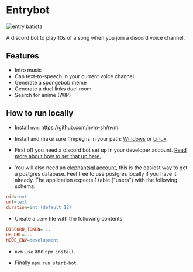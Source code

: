 # Entrybot

<img src="https://media.giphy.com/media/etZn8y8XlSCOc/giphy.gif" alt="entry batista"/>

A discord bot to play 10s of a song when you join a discord voice channel.

## Features

- Intro music
- Can text-to-speech in your current voice channel
- Generate a spongebob meme
- Generate a duel links duel room
- Search for anime (WIP)

## How to run locally

- Install `nvm`: https://github.com/nvm-sh/nvm.

- Install and make sure ffmpeg is in your path: [Windows](https://windowsloop.com/install-ffmpeg-windows-10/) or [Linux](https://www.tecmint.com/install-ffmpeg-in-linux/).

- First off you need a discord bot set up in your developer account. [Read more about how to set that up here.](https://dev.to/fizal619/so-you-want-to-make-a-discord-bot-4f0n)

- You will also need an [elephantsql account](https://www.elephantsql.com/), this is the easiest way to get a postgres database. Feel free to use postgres locally if you have it already. The application expects 1 table ("users") with the following schema:


```ini
uid=text
url=text
duration=int (default 12)
```

- Create a `.env` file with the following contents:

```ini
DISCORD_TOKEN=...
DB_URL=...
NODE_ENV=development

```

- `nvm use` and `npm install`.

- Finally `npm run start-bot`.



